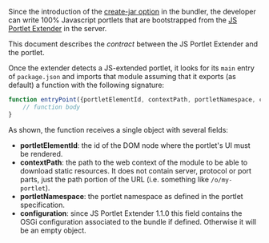 Since the introduction of the [create-jar option](https://github.com/liferay/liferay-npm-build-tools/issues/164) in the bundler, the developer can write 100% Javascript portlets that are bootstrapped from the [JS Portlet Extender](https://web.liferay.com/en/marketplace/-/mp/application/115542926) in the server. 

This document describes the _contract_ between the JS Portlet Extender and the portlet.

Once the extender detects a JS-extended portlet, it looks for its `main` entry of `package.json` and imports that module assuming that it exports (as default) a function with the following signature:

```javascript
function entryPoint({portletElementId, contextPath, portletNamespace, configuration}) {
    // function body
}
```

As shown, the function receives a single object with several fields:

* **portletElementId**: the id of the DOM node where the portlet's UI must be rendered.
* **contextPath**: the path to the web context of the module to be able to download static resources. It does not contain server, protocol or port parts, just the path portion of the URL (i.e. something like `/o/my-portlet`).
* **portletNamespace**: the portlet namespace as defined in the portlet specification.
* **configuration**: since JS Portlet Extender 1.1.0 this field contains the OSGi configuration associated to the bundle if defined. Otherwise it will be an empty object.
